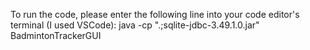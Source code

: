 To run the code, please enter the following line into your code editor's terminal (I used VSCode): java -cp ".;sqlite-jdbc-3.49.1.0.jar" BadmintonTrackerGUI 
